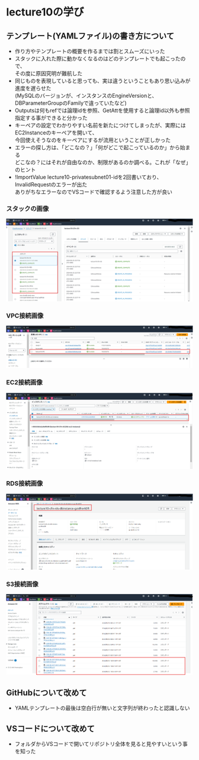 # lecture10の学び

## テンプレート(YAMLファイル)の書き方について  
-  作り方やテンプレートの概要を作るまでは割とスムーズにいった 
- スタックに入れた際に動かなくなるのはどのテンプレートでも起こったので、  
  その度に原因究明が難航した 
- 同じものを表現していると思っても、実は違うということもあり思い込みが進度を遅らせた  
  (MySQLのバージョンが、インスタンスのEngineVersionと、DBParameterGroupのFamilyで違っていたなど)  
- Outputsは何もrefでは論理idを参照、GetAttを使用すると論理id以外も参照指定する事ができると分かった  
- キーペアの設定でわかりやすい名前を新たにつけてしまったが、実際にはEC2Instanceのキーペアを開いて、  
  今回使えそうなのをキーペアにするが流用ということが正しかった  
- エラーの探し方は、「どこなの？」「何がどこで起こっているのか」から始まる  
  どこなの？にはそれが自由なのか、制限があるのか調べる。これが「なぜ」のヒント  
- !ImportValue lecture10-privatesubnet01-idを2回書いており、InvalidRequestのエラーが出た  
  ありがちなエラーなのでVSコードで確認するよう注意した方が良い 
  
### スタックの画像  
![画像1](lecuture10image\lecture10-CFn.png)
### VPC接続画像 
![画像2](lecuture10image\lecture10-VPC.png)
### EC2接続画像  
![画像3](lecuture10image\lecture10-EC2.png)
### RDS接続画像  
![画像4](lecuture10image\lecture10-RDS.png)
### S3接続画像  
![画像5](lecuture10image\lecture10-S3.png)

##  GitHubについて改めて 
- YAMLテンプレートの最後は空白行が無いと文字列が終わったと認識しない   

## VSコードについて改めて  
- フォルダからVSコードで開いてリポジトリ全体を見ると見やすいという事を知った  

